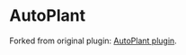 # AutoPlant

Forked from original plugin: [AutoPlant plugin][Spigot]. 

[Spigot]: https://www.spigotmc.org/resources/auto-plant-world-guard-dependency.79720/
